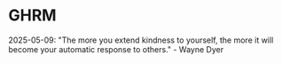 # GHRM

2025-05-09: "The more you extend kindness to yourself, the more it will become your automatic response to others." - Wayne Dyer